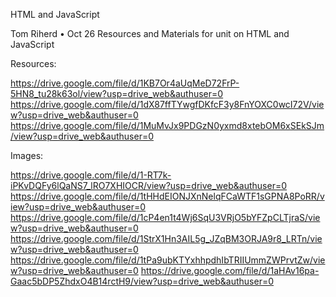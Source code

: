 HTML and JavaScript

Tom Riherd • Oct 26 Resources and Materials for unit on HTML and JavaScript

Resources: 

https://drive.google.com/file/d/1KB7Or4aUqMeD72FrP-5HN8_tu28k63ol/view?usp=drive_web&authuser=0
https://drive.google.com/file/d/1dX87ffTYwgfDKfcF3y8FnYOXC0wcI72V/view?usp=drive_web&authuser=0
https://drive.google.com/file/d/1MuMvJx9PDGzN0yxmd8xtebOM6xSEkSJm/view?usp=drive_web&authuser=0

Images: 

https://drive.google.com/file/d/1-RT7k-iPKvDQFy6lQaNS7_lRO7XHIOCR/view?usp=drive_web&authuser=0
https://drive.google.com/file/d/1tHHdEIONJXnNelqFCaWTF1sGPNA8PoRR/view?usp=drive_web&authuser=0
https://drive.google.com/file/d/1cP4en1t4Wj6SqU3VRjO5bYFZpCLTjraS/view?usp=drive_web&authuser=0
https://drive.google.com/file/d/1StrX1Hn3AIL5g_JZqBM3ORJA9r8_LRTn/view?usp=drive_web&authuser=0
https://drive.google.com/file/d/1tPa9ubKTYxhhpdhIbTRIIUmmZWPrvtZw/view?usp=drive_web&authuser=0
https://drive.google.com/file/d/1aHAv16pa-Gaac5bDP5ZhdxO4B14rctH9/view?usp=drive_web&authuser=0
